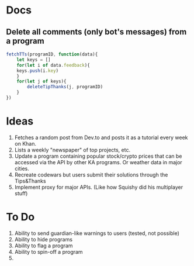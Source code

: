 # Docs
## Delete all comments (only bot's messages) from a program
```javascript
fetchTTs(programID, function(data){
    let keys = []
    for(let i of data.feedback){
    keys.push(i.key)
    }
    for(let j of keys){
        deleteTipThanks(j, programID)
    }
})
```

# Ideas
1. Fetches a random post from Dev.to and posts it as a tutorial every week on Khan.
2. Lists a weekly "newspaper" of top projects, etc.
3. Update a program containing popular stock/crypto prices that can be accessed via the API by other KA programs. Or weather data in major cities.
4. Recreate codewars but users submit their solutions through the Tips&Thanks
5. Implement proxy for major APIs. (Like how Squishy did his multiplayer stuff)

# To Do
1. Ability to send guardian-like warnings to users (tested, not possible)
2. Ability to hide programs
3. Ability to flag a program
4. Ability to spin-off a program
5. 
